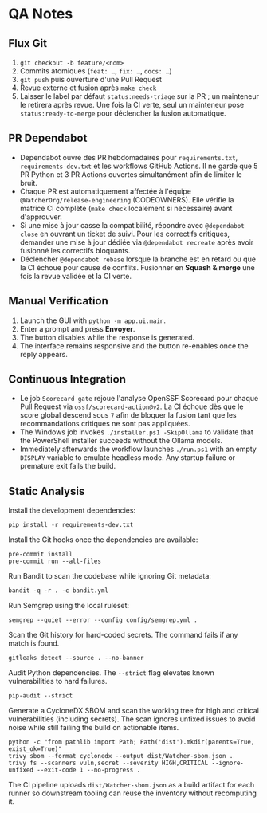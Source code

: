 # QA Notes

## Flux Git

1. `git checkout -b feature/<nom>`
2. Commits atomiques (`feat: …`, `fix: …`, `docs: …`)
3. `git push` puis ouverture d'une Pull Request
4. Revue externe et fusion après `make check`
5. Laisser le label par défaut `status:needs-triage` sur la PR ; un mainteneur le
   retirera après revue. Une fois la CI verte, seul un mainteneur pose
   `status:ready-to-merge` pour déclencher la fusion automatique.

## PR Dependabot

* Dependabot ouvre des PR hebdomadaires pour `requirements.txt`, `requirements-dev.txt`
  et les workflows GitHub Actions. Il ne garde que 5 PR Python et 3 PR Actions
  ouvertes simultanément afin de limiter le bruit.
* Chaque PR est automatiquement affectée à l'équipe `@WatcherOrg/release-engineering`
  (CODEOWNERS). Elle vérifie la matrice CI complète (`make check` localement si
  nécessaire) avant d'approuver.
* Si une mise à jour casse la compatibilité, répondre avec `@dependabot close`
  en ouvrant un ticket de suivi. Pour les correctifs critiques, demander une
  mise à jour dédiée via `@dependabot recreate` après avoir fusionné les
  correctifs bloquants.
* Déclencher `@dependabot rebase` lorsque la branche est en retard ou que la CI
  échoue pour cause de conflits. Fusionner en **Squash & merge** une fois la
  revue validée et la CI verte.

## Manual Verification

1. Launch the GUI with `python -m app.ui.main`.
2. Enter a prompt and press **Envoyer**.
3. The button disables while the response is generated.
4. The interface remains responsive and the button re-enables once the reply appears.

## Continuous Integration

* Le job `Scorecard gate` rejoue l'analyse OpenSSF Scorecard pour chaque Pull Request via
  `ossf/scorecard-action@v2`. La CI échoue dès que le score global descend sous `7` afin de
  bloquer la fusion tant que les recommandations critiques ne sont pas appliquées.
* The Windows job invokes `./installer.ps1 -SkipOllama` to validate that the PowerShell installer succeeds
  without the Ollama models.
* Immediately afterwards the workflow launches `./run.ps1` with an empty `DISPLAY` variable to emulate
  headless mode. Any startup failure or premature exit fails the build.

## Static Analysis

Install the development dependencies:

```
pip install -r requirements-dev.txt
```

Install the Git hooks once the dependencies are available:

```
pre-commit install
pre-commit run --all-files
```

Run Bandit to scan the codebase while ignoring Git metadata:

```
bandit -q -r . -c bandit.yml
```

Run Semgrep using the local ruleset:

```
semgrep --quiet --error --config config/semgrep.yml .
```

Scan the Git history for hard-coded secrets. The command fails if any match is
found.

```
gitleaks detect --source . --no-banner
```

Audit Python dependencies. The `--strict` flag elevates known
vulnerabilities to hard failures.

```
pip-audit --strict
```

Generate a CycloneDX SBOM and scan the working tree for high and critical
vulnerabilities (including secrets). The scan ignores unfixed issues to avoid
noise while still failing the build on actionable items.

```
python -c "from pathlib import Path; Path('dist').mkdir(parents=True, exist_ok=True)"
trivy sbom --format cyclonedx --output dist/Watcher-sbom.json .
trivy fs --scanners vuln,secret --severity HIGH,CRITICAL --ignore-unfixed --exit-code 1 --no-progress .
```

The CI pipeline uploads `dist/Watcher-sbom.json` as a build artifact for each
runner so downstream tooling can reuse the inventory without recomputing it.
